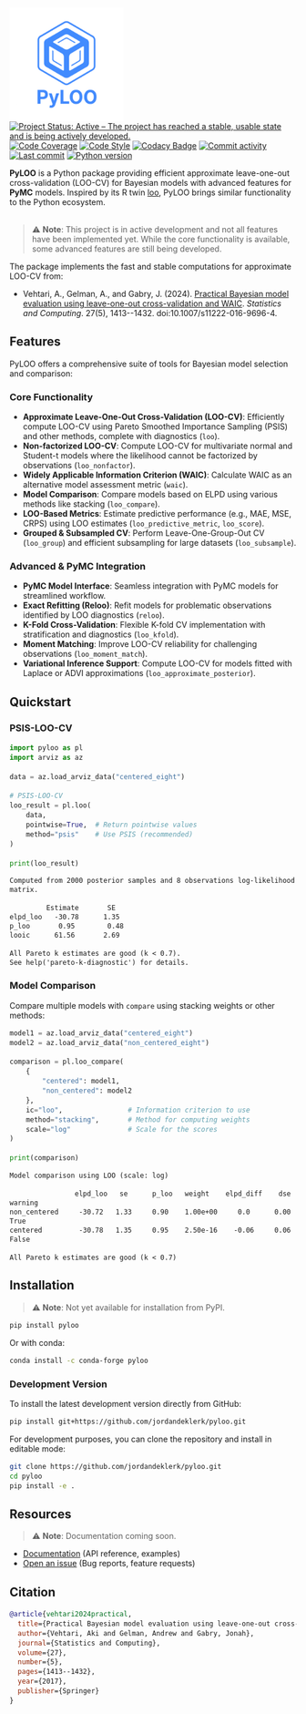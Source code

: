 <!-- <h1 align="center">
<img src="./assets/pyloo_logo_revised.png"  width="250">
</h1> -->

<img src="./assets/pyloo_logo.png"  width="200" align="left">

<!-- [![PyPI Downloads](https://img.shields.io/pypi/dm/pyloo.svg?label=Pypi%20downloads)](https://pypi.org/project/pyloo/) -->
<!-- [![Conda Downloads](https://img.shields.io/conda/dn/conda-forge/pyloo.svg?label=Conda%20downloads)](https://anaconda.org/conda-forge/pyloo) -->
[![Project Status: Active – The project has reached a stable, usable state and is being actively developed.](https://www.repostatus.org/badges/latest/active.svg)](https://www.repostatus.org/#active)
[![Code Coverage](https://codecov.io/gh/jordandeklerk/pyloo/branch/main/graph/badge.svg)](https://codecov.io/gh/jordandeklerk/pyloo)
[![Code Style](https://img.shields.io/badge/code%20style-black-000000.svg)](https://github.com/ambv/black)
[![Codacy Badge](https://app.codacy.com/project/badge/Grade/1c08ec7d782c451784293c996537de14)](https://www.codacy.com/gh/jordandeklerk/pyloo/dashboard?utm_source=github.com&amp;utm_medium=referral&amp;utm_content=jordandeklerk/pyloo&amp;utm_campaign=Badge_Grade)
[![Commit activity](https://img.shields.io/github/commit-activity/m/jordandeklerk/pyloo)](https://github.com/jordandeklerk/pyloo/graphs/commit-activity)
[![Last commit](https://img.shields.io/github/last-commit/jordandeklerk/pyloo)](https://github.com/jordandeklerk/pyloo/graphs/commit-activity)
[![Python version](https://img.shields.io/badge/3.10%20%7C%203.11%20%7C%203.12-blue)](https://www.python.org/)

__PyLOO__ is a Python package providing efficient approximate leave-one-out cross-validation (LOO-CV) for Bayesian models with advanced features for **PyMC** models. Inspired by its R twin [loo](https://github.com/stan-dev/loo), PyLOO brings similar functionality to the Python ecosystem.
<br><br>
> ⚠️ **Note**: This project is in active development and not all features have been implemented yet. While the core functionality is available, some advanced features are still being developed.

The package implements the fast and stable computations for approximate LOO-CV from:

* Vehtari, A., Gelman, A., and Gabry, J. (2024). [Practical Bayesian model evaluation using leave-one-out cross-validation and WAIC](https://arxiv.org/abs/1507.02646). _Statistics and Computing_. 27(5), 1413--1432. doi:10.1007/s11222-016-9696-4.

## Features

PyLOO offers a comprehensive suite of tools for Bayesian model selection and comparison:

### Core Functionality

*   **Approximate Leave-One-Out Cross-Validation (LOO-CV)**: Efficiently compute LOO-CV using Pareto Smoothed Importance Sampling (PSIS) and other methods, complete with diagnostics (`loo`).
*   **Non-factorized LOO-CV**: Compute LOO-CV for multivariate normal and Student-t models where the likelihood cannot be factorized by observations (`loo_nonfactor`).
*   **Widely Applicable Information Criterion (WAIC)**: Calculate WAIC as an alternative model assessment metric (`waic`).
*   **Model Comparison**: Compare models based on ELPD using various methods like stacking (`loo_compare`).
*   **LOO-Based Metrics**: Estimate predictive performance (e.g., MAE, MSE, CRPS) using LOO estimates (`loo_predictive_metric`, `loo_score`).
*   **Grouped & Subsampled CV**: Perform Leave-One-Group-Out CV (`loo_group`) and efficient subsampling for large datasets (`loo_subsample`).

### Advanced & PyMC Integration

*   **PyMC Model Interface**: Seamless integration with PyMC models for streamlined workflow.
*   **Exact Refitting (Reloo)**: Refit models for problematic observations identified by LOO diagnostics (`reloo`).
*   **K-Fold Cross-Validation**: Flexible K-fold CV implementation with stratification and diagnostics (`loo_kfold`).
*   **Moment Matching**: Improve LOO-CV reliability for challenging observations (`loo_moment_match`).
*   **Variational Inference Support**: Compute LOO-CV for models fitted with Laplace or ADVI approximations (`loo_approximate_posterior`).

## Quickstart

### PSIS-LOO-CV

```python
import pyloo as pl
import arviz as az

data = az.load_arviz_data("centered_eight")

# PSIS-LOO-CV
loo_result = pl.loo(
    data,
    pointwise=True,  # Return pointwise values
    method="psis"    # Use PSIS (recommended)
)

print(loo_result)
```
```
Computed from 2000 posterior samples and 8 observations log-likelihood matrix.

         Estimate       SE
elpd_loo   -30.78      1.35
p_loo       0.95        0.48
looic      61.56       2.69

All Pareto k estimates are good (k < 0.7).
See help('pareto-k-diagnostic') for details.
```

### Model Comparison

Compare multiple models with `compare` using stacking weights or other methods:

```python
model1 = az.load_arviz_data("centered_eight")
model2 = az.load_arviz_data("non_centered_eight")

comparison = pl.loo_compare(
    {
        "centered": model1,
        "non_centered": model2
    },
    ic="loo",                # Information criterion to use
    method="stacking",       # Method for computing weights
    scale="log"              # Scale for the scores
)

print(comparison)
```
```
Model comparison using LOO (scale: log)

                elpd_loo   se      p_loo   weight    elpd_diff    dse     warning
non_centered     -30.72   1.33     0.90    1.00e+00     0.0      0.00      True
centered         -30.78   1.35     0.95    2.50e-16    -0.06     0.06      False

All Pareto k estimates are good (k < 0.7)
```

## Installation

> ⚠️ **Note**: Not yet available for installation from PyPI.

```bash
pip install pyloo
```

Or with conda:

```bash
conda install -c conda-forge pyloo
```

### Development Version

To install the latest development version directly from GitHub:

```bash
pip install git+https://github.com/jordandeklerk/pyloo.git
```

For development purposes, you can clone the repository and install in editable mode:

```bash
git clone https://github.com/jordandeklerk/pyloo.git
cd pyloo
pip install -e .
```

## Resources

> ⚠️ **Note**: Documentation coming soon.

* [Documentation]() (API reference, examples)
* [Open an issue]() (Bug reports, feature requests)

## Citation

```bibtex
@article{vehtari2024practical,
  title={Practical Bayesian model evaluation using leave-one-out cross-validation and WAIC},
  author={Vehtari, Aki and Gelman, Andrew and Gabry, Jonah},
  journal={Statistics and Computing},
  volume={27},
  number={5},
  pages={1413--1432},
  year={2017},
  publisher={Springer}
}
